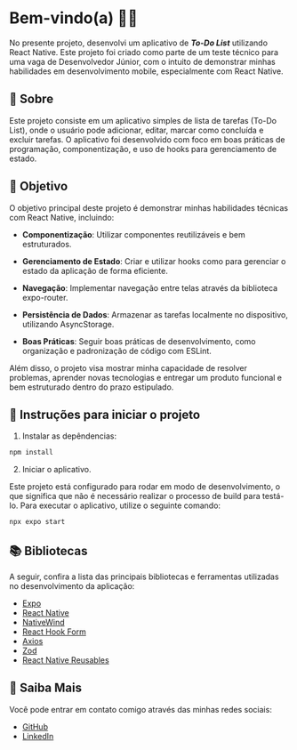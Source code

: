 # Bem-vindo(a) 👋🏽

No presente projeto, desenvolvi um aplicativo de **_To-Do List_** utilizando React Native. Este projeto foi criado como parte de um teste técnico para uma vaga de Desenvolvedor Júnior, com o intuito de demonstrar minhas habilidades em desenvolvimento mobile, especialmente com React Native.

## 📖 Sobre 

Este projeto consiste em um aplicativo simples de lista de tarefas (To-Do List), onde o usuário pode adicionar, editar, marcar como concluída e excluir tarefas. O aplicativo foi desenvolvido com foco em boas práticas de programação, componentização, e uso de hooks para gerenciamento de estado.

## 🎯 Objetivo

O objetivo principal deste projeto é demonstrar minhas habilidades técnicas com React Native, incluindo:

- **Componentização**: Utilizar componentes reutilizáveis e bem estruturados.

- **Gerenciamento de Estado**: Criar e utilizar hooks como para gerenciar o estado da aplicação de forma eficiente.

- **Navegação**: Implementar navegação entre telas através da biblioteca expo-router.

- **Persistência de Dados**: Armazenar as tarefas localmente no dispositivo, utilizando AsyncStorage.

- **Boas Práticas**: Seguir boas práticas de desenvolvimento, como organização e padronização de código com ESLint.

Além disso, o projeto visa mostrar minha capacidade de resolver problemas, aprender novas tecnologias e entregar um produto funcional e bem estruturado dentro do prazo estipulado.

## 🚀 Instruções para iniciar o projeto

1. Instalar as depêndencias:

```bash
npm install
```

2. Iniciar o aplicativo.

Este projeto está configurado para rodar em modo de desenvolvimento, o que significa que não é necessário realizar o processo de build para testá-lo. Para executar o aplicativo, utilize o seguinte comando:

```bash
npx expo start
```

## 📚 Bibliotecas

A seguir, confira a lista das principais bibliotecas e ferramentas utilizadas no desenvolvimento da aplicação:

- [Expo](https://expo.dev/)
- [React Native](https://reactnative.dev/)
- [NativeWind](https://nativewind.dev/)
- [React Hook Form](https://react-hook-form.com/)
- [Axios](https://axios-http.com/)
- [Zod](https://zod.dev/)
- [React Native Reusables](https://rnr-docs.vercel.app/)


## 💬 Saiba Mais

Você pode entrar em contato comigo através das minhas redes sociais:

- [GitHub](https://linkedin.com/in/ferpereira36)
- [LinkedIn](https://github.com/ferpereira36)
